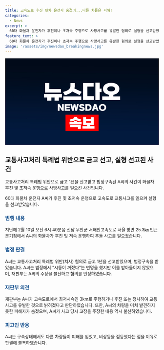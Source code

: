 ```yaml
---
title: 고속도로 후진 뒷차 운전자 숨졌어...다른 차들은 피해!
categories:
  - News
excerpt: >
  60대 화물차 운전자가 후진이나 초저속 주행으로 사망사고를 유발한 혐의로 실형을 선고받았다. 교통사고처리 특례법 위반으로 A씨에게 금고 1년을 선고하고 법정구속됐다. A씨는 고속도로에서 후진이나 정차하며 추돌 사고를 일으킨 후 재판에 넘겨졌다. 재판부는 고속도로 통행이 가능한 상황에서 최저속도로 주행해 사고를 유발했다며 A씨를 유죄로 판결했다. A씨는 판결에 불만을 나타내었지만, 재판부는 이를 받아들이지 않았다.
feature_text: >
  60대 화물차 운전자가 후진이나 초저속 주행으로 사망사고를 유발한 혐의로 실형을 선고받았다. 교통사고처리 특례법 위반으로 A씨에게 금고 1년을 선고하고 법정구속됐다. A씨는 고속도로에서 후진이나 정차하며 추돌 사고를 일으킨 후 재판에 넘겨졌다. 재판부는 고속도로 통행이 가능한 상황에서 최저속도로 주행해 사고를 유발했다며 A씨를 유죄로 판결했다. A씨는 판결에 불만을 나타내었지만, 재판부는 이를 받아들이지 않았다.
image: '/assets/img/newsdao_breakingnews.jpg'
---
```


<p><img src="/assets/img/newsdao_breakingnews.jpg" alt="firstkoreanews 속보" /></p>

<h2 data-ke-size="size26">교통사고처리 특례법 위반으로 금고 선고, 실형 선고된 사건</h2>

<p>교통사고처리 특례법 위반으로 금고 1년을 선고받고 법정구속된 A씨의 사건이 화물차 후진 및 초저속 운행으로 사망사고를 일으킨 사건입니다.</p>

<p data-ke-size="size16">60대 화물차 운전자 A씨가 후진 및 초저속 운행으로 고속도로 교통사고를 일으켜 실형을 선고받았습니다.</p>

<h3><b><span style="color: #1a5490;">범행 내용</span></b></h3>

<p data-ke-size="size16">지난해 2월 10일 오전 6시 40분쯤 전남 무안군 서해안고속도로 서울 방면 25.3㎞ 인근 분기점에서 A씨의 화물차가 후진 및 저속 운행하여 추돌 사고를 일으켰습니다.</p>

<h3><b><span style="color: #1a5490;">법정 판결</span></b></h3>

<p data-ke-size="size16">A씨는 교통사고처리 특례법 위반(치사) 혐의로 금고 1년을 선고받았으며, 법정구속을 받았습니다. A씨는 법정에서 "시동이 꺼졌다"는 변명을 했지만 이를 받아들이지 않았으며, 재판부는 A씨의 주장을 불신하고 혐의를 인정하였습니다.</p>

<h3><b><span style="color: #1a5490;">재판부 의견</span></b></h3>

<p data-ke-size="size16">재판부는 A씨가 고속도로에서 최저시속인 3km로 주행하거나 후진 또는 정차하여 교통사고를 유발한 것으로 밝혀졌다고 판단하였습니다. 또한, A씨의 차량을 미처 발견하지 못한 피해자가 숨졌으며, A씨가 사고 당시 고장을 주장한 내용 역시 불신하였습니다.</p>

<h3><b><span style="color: #1a5490;">피고인 반응</span></b></h3>

<p data-ke-size="size16">A씨는 구속상태에서도 다른 차량들이 피해를 입었고, 비상등을 점등했다는 점을 이유로 판결에 불복하였습니다.</p>

